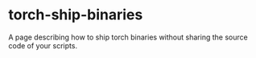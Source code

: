 torch-ship-binaries
===================

A page describing how to ship torch binaries without sharing the source code of your scripts.
